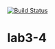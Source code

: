 
[![Build Status](https://travis-ci.com/mariika1/lab3-4.svg?branch=main)](https://travis-ci.com/mariika1/lab3-4)

# lab3-4